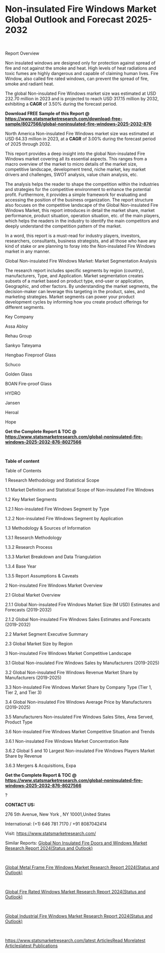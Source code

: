 <h1>Non-insulated Fire Windows Market Global Outlook and Forecast 2025-2032</h1><br/><p>Report Overview</p>
 
 
 
 <p>Non insulated windows are designed only for protection against spread of fire and not against the smoke and heat. High levels of heat radiations and toxic fumes are highly dangerous and capable of claiming human lives. Fire Window, also called fire rated windows, can prevent the spread of fire, smoke and radiant heat.</p>
 
 
 
 <p>The global Non-insulated Fire Windows market size was estimated at USD 232.70 million in 2023 and is projected to reach USD 317.15 million by 2032, exhibiting a <strong>CAGR</strong> of 3.50% during the forecast period.</p>
 
 
 
 <p><strong>Download FREE Sample of this Report @ <a href="https://www.statsmarketresearch.com/download-free-sample/8027566/global-noninsulated-fire-windows-2025-2032-876">https://www.statsmarketresearch.com/download-free-sample/8027566/global-noninsulated-fire-windows-2025-2032-876</a></strong></p>
 
 
 
 <p>North America Non-insulated Fire Windows market size was estimated at USD 64.33 million in 2023, at a <strong>CAGR</strong> of 3.00% during the forecast period of 2025 through 2032.</p>
 
 
 
 <p>This report provides a deep insight into the global Non-insulated Fire Windows market covering all its essential aspects. This ranges from a macro overview of the market to micro details of the market size, competitive landscape, development trend, niche market, key market drivers and challenges, SWOT analysis, value chain analysis, etc.</p>
 
 
 
 <p>The analysis helps the reader to shape the competition within the industries and strategies for the competitive environment to enhance the potential profit. Furthermore, it provides a simple framework for evaluating and accessing the position of the business organization. The report structure also focuses on the competitive landscape of the Global Non-insulated Fire Windows Market, this report introduces in detail the market share, market performance, product situation, operation situation, etc. of the main players, which helps the readers in the industry to identify the main competitors and deeply understand the competition pattern of the market.</p>
 
 
 
 <p>In a word, this report is a must-read for industry players, investors, researchers, consultants, business strategists, and all those who have any kind of stake or are planning to foray into the Non-insulated Fire Windows market in any manner.</p>
 
 
 
 <p>Global Non-insulated Fire Windows Market: Market Segmentation Analysis</p>
 
 
 
 <p>The research report includes specific segments by region (country), manufacturers, Type, and Application. Market segmentation creates subsets of a market based on product type, end-user or application, Geographic, and other factors. By understanding the market segments, the decision-maker can leverage this targeting in the product, sales, and marketing strategies. Market segments can power your product development cycles by informing how you create product offerings for different segments.</p>
 
 
 
 <p>Key Company</p>
 
 
 
 <p>Assa Abloy</p>
 
 
 
 <p>Rehau Group</p>
 
 
 
 <p>Sankyo Tateyama</p>
 
 
 
 <p>Hengbao Fireproof Glass</p>
 
 
 
 <p>Schuco</p>
 
 
 
 <p>Golden Glass</p>
 
 
 
 <p>BOAN Fire-proof Glass</p>
 
 
 
 <p>HYDRO</p>
 
 
 
 <p>Jansen</p>
 
 
 
 <p>Heroal</p>
 
 
 
 <p>Hope</p>
 
 
 
 <div><b>Get the Complete Report & TOC @ <a href="https://www.statsmarketresearch.com/global-noninsulated-fire-windows-2025-2032-876-8027566">https://www.statsmarketresearch.com/global-noninsulated-fire-windows-2025-2032-876-8027566</a></b></div>
 
 
 
 <p><br />
 
 <b>Table of content</b></p>
 
 
 
 <p>Table of Contents<br />
 
 1 Research Methodology and Statistical Scope<br />
 
 1.1 Market Definition and Statistical Scope of Non-insulated Fire Windows<br />
 
 1.2 Key Market Segments<br />
 
 1.2.1 Non-insulated Fire Windows Segment by Type<br />
 
 1.2.2 Non-insulated Fire Windows Segment by Application<br />
 
 1.3 Methodology & Sources of Information<br />
 
 1.3.1 Research Methodology<br />
 
 1.3.2 Research Process<br />
 
 1.3.3 Market Breakdown and Data Triangulation<br />
 
 1.3.4 Base Year<br />
 
 1.3.5 Report Assumptions & Caveats<br />
 
 2 Non-insulated Fire Windows Market Overview<br />
 
 2.1 Global Market Overview<br />
 
 2.1.1 Global Non-insulated Fire Windows Market Size (M USD) Estimates and Forecasts (2019-2032)<br />
 
 2.1.2 Global Non-insulated Fire Windows Sales Estimates and Forecasts (2019-2032)<br />
 
 2.2 Market Segment Executive Summary<br />
 
 2.3 Global Market Size by Region<br />
 
 3 Non-insulated Fire Windows Market Competitive Landscape<br />
 
 3.1 Global Non-insulated Fire Windows Sales by Manufacturers (2019-2025)<br />
 
 3.2 Global Non-insulated Fire Windows Revenue Market Share by Manufacturers (2019-2025)<br />
 
 3.3 Non-insulated Fire Windows Market Share by Company Type (Tier 1, Tier 2, and Tier 3)<br />
 
 3.4 Global Non-insulated Fire Windows Average Price by Manufacturers (2019-2025)<br />
 
 3.5 Manufacturers Non-insulated Fire Windows Sales Sites, Area Served, Product Type<br />
 
 3.6 Non-insulated Fire Windows Market Competitive Situation and Trends<br />
 
 3.6.1 Non-insulated Fire Windows Market Concentration Rate<br />
 
 3.6.2 Global 5 and 10 Largest Non-insulated Fire Windows Players Market Share by Revenue<br />
 
 3.6.3 Mergers & Acquisitions, Expa</p>
 
 
 
 <div><b>Get the Complete Report & TOC @ <a href="https://www.statsmarketresearch.com/global-noninsulated-fire-windows-2025-2032-876-8027566">https://www.statsmarketresearch.com/global-noninsulated-fire-windows-2025-2032-876-8027566</a></b></div>
 
 
 
 <p>? </p>
 
 
 
 <p><b>CONTACT US:</b><br />
 
 276 5th Avenue, New York , NY 10001,United States<br />
 
 International: (+1) 646 781 7170 / +91 8087042414<br />
 
 Visit: <a href="https://www.statsmarketresearch.com/">https://www.statsmarketresearch.com/</a><br />
 
 Similar Reports: <a href="https://www.statsmarketresearch.com/global-noninsulated-fire-windows-2025-2032-876-8027566">Global Non Insulated Fire Doors and Windows Market Research Report 2024(Status and Outlook)</a><br />
 
 <br />
 
 <a href="https://www.statsmarketresearch.com/global-noninsulated-fire-windows-2025-2032-876-8027566">Global Metal Frame Fire Windows Market Research Report 2024(Status and Outlook)</a><br />
 
 <br />
 
 <a href="https://www.statsmarketresearch.com/global-noninsulated-fire-windows-2025-2032-876-8027566">Global Fire Rated Windows Market Research Report 2024(Status and Outlook)</a><br />
 
 <br />
 
 <a href="https://www.statsmarketresearch.com/global-noninsulated-fire-windows-2025-2032-876-8027566">Global Industrial Fire Windows Market Research Report 2024(Status and Outlook)</a><br />
 
 <br />
 
 <a href="https://gyeongbokgung.com">https://www.statsmarketresearch.com/</a><a href="https://hallyeomaritime.com">latest Articles</a><a href="https://jingwansa.com">Read More</a><a href="https://nguoiviet.jp/">latest Articles</a><a href="https://www.intelmarketresearch.com/">latest Publications</a></p>